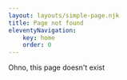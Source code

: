 ```yaml
---
layout: layouts/simple-page.njk
title: Page not found
eleventyNavigation:
    key: home
    order: 0
---
```

Ohno, this page doesn't exist